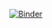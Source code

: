 [![Binder](https://mybinder.org/badge_logo.svg)](https://mybinder.org/v2/gh/jgomezc1/sabatico/master)
